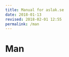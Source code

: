 ```yaml
---
title: Manual for aslak.se
date: 2018-01-13
revised: 2018-02-01 12:55 
permalink: /man
---
```


Man
=================
